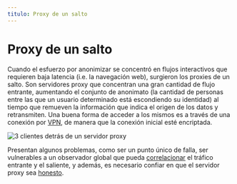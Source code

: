 ```yaml
---
titulo: Proxy de un salto
---
```


Proxy de un salto
=================

Cuando el esfuerzo por anonimizar se concentró en flujos interactivos que requieren baja latencia (i.e.
la navegación web), surgieron los proxies de un salto. Son servidores proxy que concentran una gran
cantidad de flujo entrante, aumentando el conjunto de anonimato (la cantidad de personas entre las que un
usuario determinado está escondiendo su identidad) al tiempo que remueven la información que indica el
origen de los datos y retransmiten. Una buena forma de acceder a los mismos es a través de una conexión
por [VPN], de manera que la conexión inicial esté encriptada.

![3 clientes detrás de un servidor proxy](/imagenes/proxy.png "El servidor proxy oculta a los clientes detrás de una única fachada")

Presentan algunos problemas, como ser un punto único de falla, ser vulnerables a un observador global que
pueda [correlacionar] el tráfico entrante y el saliente, y además, es necesario confiar en que el
servidor proxy sea [honesto].

[VPN]: /sistemas/vpn/
[correlacionar]: /ataques/confirmacion-de-trafico/
[honesto]: https://help.riseup.net/en/vpn
